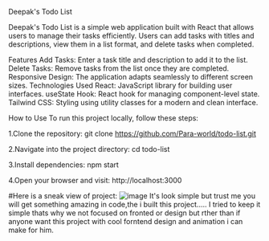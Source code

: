Deepak's Todo List

Deepak's Todo List is a simple web application built with React that allows users to manage their tasks efficiently. Users can add tasks with titles and descriptions, view them in a list format, and delete tasks when completed.

Features
Add Tasks: Enter a task title and description to add it to the list.
Delete Tasks: Remove tasks from the list once they are completed.
Responsive Design: The application adapts seamlessly to different screen sizes.
Technologies Used
React: JavaScript library for building user interfaces.
useState Hook: React hook for managing component-level state.
Tailwind CSS: Styling using utility classes for a modern and clean interface.


How to Use
To run this project locally, follow these steps:

1.Clone the repository:
git clone https://github.com/Para-world/todo-list.git

2.Navigate into the project directory:
cd todo-list

3.Install dependencies:
npm start

4.Open your browser and visit:
http://localhost:3000

#Here is a sneak view of project:
![image](https://github.com/user-attachments/assets/352c5a40-60f9-48b4-b411-07fdb761d9c2)
It's look simple but trust me you will get something amazing in code,the i built this project.....
I tried to keep it simple thats why we not focused on fronted or design but rther than if anyone want this project with cool forntend design and animation
i can make for him.




